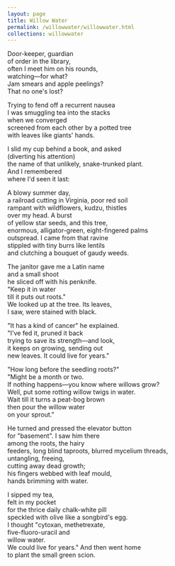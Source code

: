 ```yaml
---
layout: page
title: Willow Water
permalink: /willowwater/willowwater.html
collections: willowwater
---
```

<p>Door-keeper, guardian<br>
of order in the library,<br>
often I meet him on his rounds, <br>
watching&mdash;for what?<br>
Jam smears and apple peelings? <br>
That no one's lost?</p>
<p>Trying to fend off a recurrent nausea <br>
I was smuggling tea into the stacks<br>
when we converged<br>
screened from each other by a potted tree <br>
with leaves like giants' hands.</p>
<p>I slid my cup behind a book, and asked <br>
(diverting his attention)<br>
the name of that unlikely, snake-trunked plant. <br>
And I remembered<br>
where I'd seen it last:</p>
<p>A blowy summer day,<br>
a railroad cutting in Virginia, poor red soil <br>
rampant with wildflowers, kudzu, thistles <br>
over my head. A burst<br>
of yellow star seeds, and this tree,<br>
enormous, alligator-green, eight-fingered palms <br>
outspread. I came from that ravine <br>
stippled with tiny burrs like lentils <br>
and clutching a bouquet of gaudy weeds.</p>
<p>The janitor gave me a Latin name <br>
and a small shoot<br>
he sliced off with his penknife. <br>
&quot;Keep it in water<br>
till it puts out roots.&quot;<br>
We looked up at the tree. Its leaves, <br>
I saw, were stained with black.</p>
<p>&quot;It has a kind of cancer&quot; he explained. <br>
&quot;I've fed it, pruned it back<br>
trying to save its strength&mdash;and look, <br>
it keeps on growing, sending out <br>
new leaves. It could live for years.&quot;</p>
<p>&quot;How long before the seedling roots?&quot;<br>
&quot;Might be a month or two.<br>
If nothing happens&mdash;you know where willows grow? <br>
Well, put some rotting willow twigs in water. <br>
Wait till it turns a peat-bog brown<br>
then pour the willow water<br>
on your sprout.&quot;</p>
<p>He turned and pressed the elevator button<br>
for &quot;basement&quot;. I saw him there<br>
among the roots, the hairy<br>
feeders, long blind taproots, blurred mycelium threads, <br>
untangling, freeing,<br>
cutting away dead growth;<br>
his fingers webbed with leaf mould,<br>
hands brimming with water.</p>
<p>I sipped my tea,<br>
felt in my pocket<br>
for the thrice daily chalk-white pill<br>
speckled with olive like a songbird's egg. <br>
I thought &quot;cytoxan, methetrexate,<br>
five-fluoro-uracil and<br>
willow water.<br>
We could live for years.&quot; And then went home <br>
to plant the small green scion.</p>
